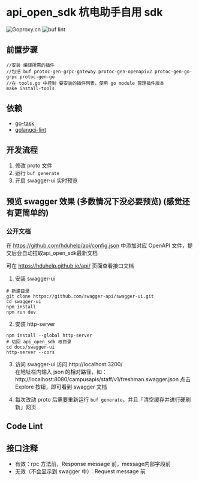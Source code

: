 # api_open_sdk 杭电助手自用 sdk

![Goproxy.cn](https://goproxy.cn/stats/github.com/hduhelp/api_open_sdk/badges/download-count.svg)
![buf lint](https://github.com/hduhelp/api_open_sdk/actions/workflows/buf.yml/badge.svg)

## 前置步骤

```shell
//安装 编译所需的插件
//包括 buf protoc-gen-grpc-gateway protoc-gen-openapiv2 protoc-gen-go-grpc protoc-gen-go
//在 tools.go 中控制 要安装的插件列表，使用 go module 管理插件版本
make install-tools
```

## 依赖

- [go-task](https://taskfile.dev/installation/)
- [golangci-lint](https://golangci-lint.run/)

## 开发流程

1. 修改 proto 文件
2. 运行 `buf generate`
3. 开启 swagger-ui 实时预览

## 预览 swagger 效果 (多数情况下没必要预览) (感觉还有更简单的)

### 公开文档

在 https://github.com/hduhelp/api/config.json 中添加对应 OpenAPI 文件，提交后会自动拉取api_open_sdk最新文档

可在 https://hduhelp.github.io/api/ 页面查看接口文档

1. 安装 swagger-ui
```shell
# 新建目录
git clone https://github.com/swagger-api/swagger-ui.git
cd swagger-ui
npm install
npm run dev
```
2. 安装 http-server
```shell
npm install --global http-server
# 切回 api_open_sdk 根目录
cd docs/swagger-ui
http-server --cors
```
3. 访问 swagger-ui
访问 http://localhost:3200/  
在地址栏内输入 json 的相对路径，如：
http://localhost:8080/campusapis/staff/v1/freshman.swagger.json
点击 Explore 按钮，即可看到 swagger 文档

4. 每次改动 proto 后需要重新运行 `buf generate`，并且「清空缓存并进行硬刷新」网页

## Code Lint



## 接口注释

- 有效：rpc 方法前，Response message 前，message内部字段前
- 无效（不会显示到 swagger 中）：Request message 前
